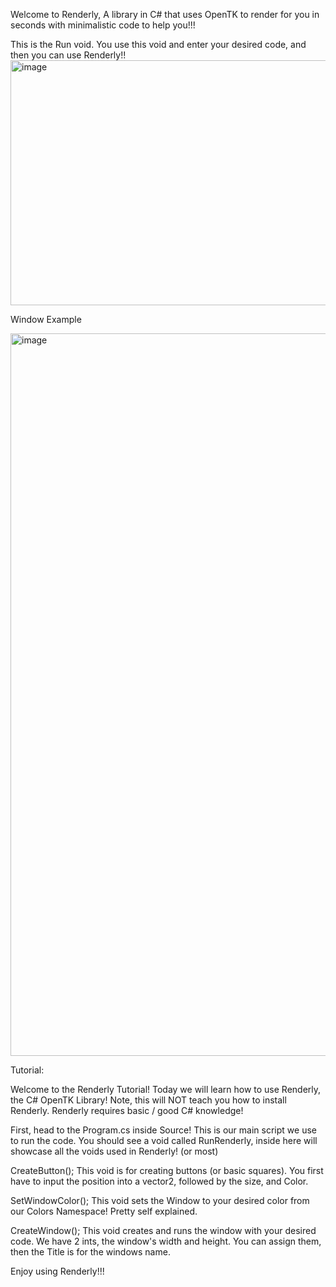 Welcome to Renderly, A library in C# that uses OpenTK to render for you in seconds with minimalistic code to help you!!!


This is the Run void. You use this void and enter your desired code, and then you can use Renderly!!
<img width="1480" height="392" alt="image" src="https://github.com/user-attachments/assets/4b49915e-d090-465c-949b-ef9312103d61" />

Window Example

<img width="1115" height="1156" alt="image" src="https://github.com/user-attachments/assets/9aebf3ec-454b-4126-9dca-7fdead211e4f" />


Tutorial:

Welcome to the Renderly Tutorial! Today we will learn how to use Renderly, the C# OpenTK Library!
Note, this will NOT teach you how to install Renderly.
Renderly requires basic / good C# knowledge!

First, head to the Program.cs inside Source! This is our main script we use to run the code.
You should see a void called RunRenderly, inside here will showcase all the voids used in Renderly! (or most)

CreateButton();
This void is for creating buttons (or basic squares). You first have to input the position into a vector2, followed by the size, and Color.

SetWindowColor();
This void sets the Window to your desired color from our Colors Namespace! Pretty self explained.

CreateWindow();
This void creates and runs the window with your desired code.
We have 2 ints, the window's width and height. You can assign them, then the Title is for the windows name.

Enjoy using Renderly!!!
